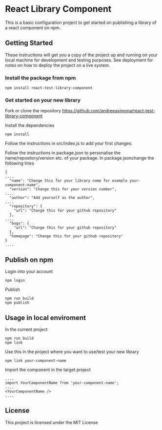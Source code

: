 # React Library Component

This is a basic configuration project to get started on publishing a library of a react component on npm.

## Getting Started

These instructions will get you a copy of the project up and running on your local machine for development and testing purposes. See deployment for notes on how to deploy the project on a live system.

### Install the package from npm

```
npm install react-test-library-component
```

### Get started on your new library

Fork or clone the repository https://github.com/andreeasimona/react-test-library-component

Install the dependencies
```
npm install
```

Follow the instructions in src/index.js to add your first changes.

Follow the instructions in package.json to personalise the name/repository/version etc. of your package.
In package.jsonchange the following lines

```
{
....
  "name": "Change this for your library name for example your-component-name",
  "version": "Change this for your version number",
....
  "author": "Add yourself as the author",
....
  "repository": {
    "url": "Change this for your github repository"
  },
....
  "bugs": {
    "url": "Change this for your github repository"
  },
  "homepage": "Change this for your github repository"
}
....
```


## Publish on npm

Login into your account

```
npm login
```

Publish

```
npm run build
npm publish
```

## Usage in local enviroment

In the current project
```
npm run build
npm link
```

Use this in the project where you want to use/test your new library
```
npm link your-component-name
```

Import the component in the target project
```
....
import YourComponentName from 'your-component-name';
....
<YourComponentName />
....
```

## License

This project is licensed under the MIT License